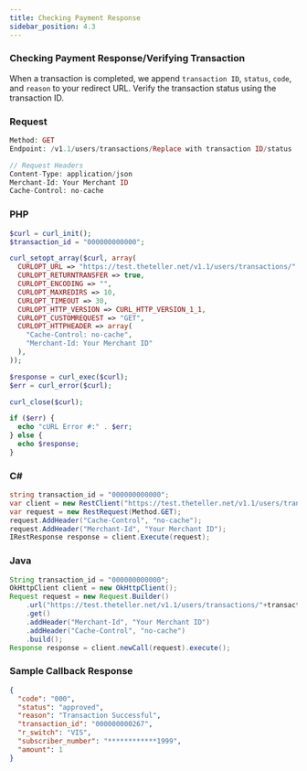 ```yaml
---
title: Checking Payment Response
sidebar_position: 4.3
---
```



### Checking Payment Response/Verifying Transaction

When a transaction is completed, we append `transaction ID`, `status`, `code`, and `reason` to your redirect URL. Verify the transaction status using the transaction ID.

### Request
```php
Method: GET
Endpoint: /v1.1/users/transactions/Replace with transaction ID/status

// Request Headers
Content-Type: application/json
Merchant-Id: Your Merchant ID
Cache-Control: no-cache
```

### PHP
```php
$curl = curl_init();
$transaction_id = "000000000000";

curl_setopt_array($curl, array(
  CURLOPT_URL => "https://test.theteller.net/v1.1/users/transactions/".$transaction_id."/status",
  CURLOPT_RETURNTRANSFER => true,
  CURLOPT_ENCODING => "",
  CURLOPT_MAXREDIRS => 10,
  CURLOPT_TIMEOUT => 30,
  CURLOPT_HTTP_VERSION => CURL_HTTP_VERSION_1_1,
  CURLOPT_CUSTOMREQUEST => "GET",
  CURLOPT_HTTPHEADER => array(
    "Cache-Control: no-cache",
    "Merchant-Id: Your Merchant ID"
  ),
));

$response = curl_exec($curl);
$err = curl_error($curl);

curl_close($curl);

if ($err) {
  echo "cURL Error #:" . $err;
} else {
  echo $response;
}
```

### C#
```csharp
string transaction_id = "000000000000";
var client = new RestClient("https://test.theteller.net/v1.1/users/transactions/"+transaction_id+"/status");
var request = new RestRequest(Method.GET);
request.AddHeader("Cache-Control", "no-cache");
request.AddHeader("Merchant-Id", "Your Merchant ID");
IRestResponse response = client.Execute(request);
```

### Java
```java
String transaction_id = "000000000000";
OkHttpClient client = new OkHttpClient();
Request request = new Request.Builder()
    .url("https://test.theteller.net/v1.1/users/transactions/"+transaction_id+"/status")
    .get()
    .addHeader("Merchant-Id", "Your Merchant ID")
    .addHeader("Cache-Control", "no-cache")
    .build();
Response response = client.newCall(request).execute();
```

### Sample Callback Response
```json
{
  "code": "000",
  "status": "approved",
  "reason": "Transaction Successful",
  "transaction_id": "000000000267",
  "r_switch": "VIS",
  "subscriber_number": "************1999",
  "amount": 1
}
```
